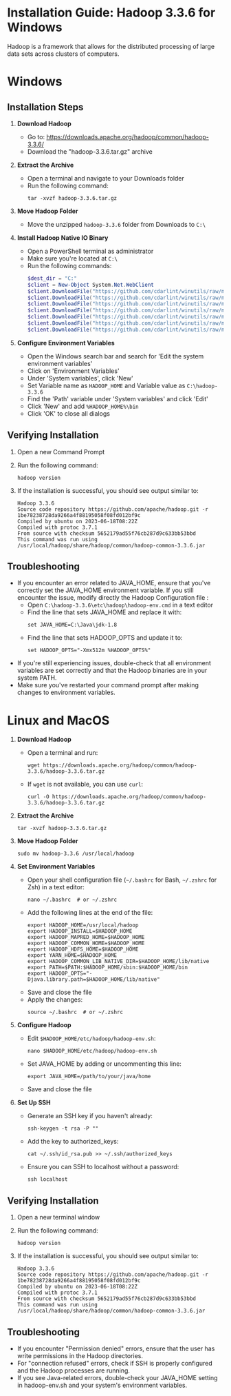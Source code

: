 # Installation Guide: Hadoop 3.3.6 for Windows

Hadoop is a framework that allows for the distributed processing of large data sets across clusters of computers.


# Windows
## Installation Steps

1. **Download Hadoop**
   - Go to: https://downloads.apache.org/hadoop/common/hadoop-3.3.6/
   - Download the "hadoop-3.3.6.tar.gz" archive

2. **Extract the Archive**
   - Open a terminal and navigate to your Downloads folder
   - Run the following command:
     ```
     tar -xvzf hadoop-3.3.6.tar.gz
     ```

3. **Move Hadoop Folder**
   - Move the unzipped `hadoop-3.3.6` folder from Downloads to `C:\`

4. **Install Hadoop Native IO Binary**
   - Open a PowerShell terminal as administrator
   - Make sure you're located at `C:\`
   - Run the following commands:
     ```powershell
     $dest_dir = "C:"
     $client = New-Object System.Net.WebClient
     $client.DownloadFile("https://github.com/cdarlint/winutils/raw/master/hadoop-3.3.6/bin/hadoop.dll",$dest_dir+"\hadoop-3.3.6\bin\"+"hadoop.dll")
     $client.DownloadFile("https://github.com/cdarlint/winutils/raw/master/hadoop-3.3.6/bin/hadoop.exp",$dest_dir+"\hadoop-3.3.6\bin\"+"hadoop.exp")
     $client.DownloadFile("https://github.com/cdarlint/winutils/raw/master/hadoop-3.3.6/bin/hadoop.lib",$dest_dir+"\hadoop-3.3.6\bin\"+"hadoop.lib")
     $client.DownloadFile("https://github.com/cdarlint/winutils/raw/master/hadoop-3.3.6/bin/hadoop.pdb",$dest_dir+"\hadoop-3.3.6\bin\"+"hadoop.pdb")
     $client.DownloadFile("https://github.com/cdarlint/winutils/raw/master/hadoop-3.3.6/bin/libwinutils.lib",$dest_dir+"\hadoop-3.3.6\bin\"+"libwinutils.lib")
     $client.DownloadFile("https://github.com/cdarlint/winutils/raw/master/hadoop-3.3.6/bin/winutils.exe",$dest_dir+"\hadoop-3.3.6\bin\"+"winutils.exe")
     $client.DownloadFile("https://github.com/cdarlint/winutils/raw/master/hadoop-3.3.6/bin/winutils.pdb",$dest_dir+"\hadoop-3.3.6\bin\"+"winutils.pdb")
     ```

5. **Configure Environment Variables**
   - Open the Windows search bar and search for 'Edit the system environment variables'
   - Click on 'Environment Variables'
   - Under 'System variables', click 'New'
   - Set Variable name as `HADOOP_HOME` and Variable value as `C:\hadoop-3.3.6`
   - Find the 'Path' variable under 'System variables' and click 'Edit'
   - Click 'New' and add `%HADOOP_HOME%\bin`
   - Click 'OK' to close all dialogs


## Verifying Installation
1. Open a new Command Prompt
2. Run the following command:
   ```
   hadoop version
   ```

3. If the installation is successful, you should see output similar to:
   ```
   Hadoop 3.3.6
   Source code repository https://github.com/apache/hadoop.git -r 1be78238728da9266a4f88195058f08fd012bf9c
   Compiled by ubuntu on 2023-06-18T08:22Z
   Compiled with protoc 3.7.1
   From source with checksum 5652179ad55f76cb287d9c633bb53bbd
   This command was run using /usr/local/hadoop/share/hadoop/common/hadoop-common-3.3.6.jar
   ```

## Troubleshooting
- If you encounter an error related to JAVA_HOME, ensure that you've correctly set the JAVA_HOME environment variable. If you still encounter the issue, modify directly the Hadoop Configuration file :
   - Open `C:\hadoop-3.3.6\etc\hadoop\hadoop-env.cmd` in a text editor
   - Find the line that sets JAVA_HOME and replace it with:
     ```
     set JAVA_HOME=C:\Java\jdk-1.8
     ```
   - Find the line that sets HADOOP_OPTS and update it to:
     ```
     set HADOOP_OPTS="-Xmx512m %HADOOP_OPTS%"
     ```
- If you're still experiencing issues, double-check that all environment variables are set correctly and that the Hadoop binaries are in your system PATH.
- Make sure you've restarted your command prompt after making changes to environment variables.


# Linux and MacOS

1. **Download Hadoop**
   - Open a terminal and run:
     ```
     wget https://downloads.apache.org/hadoop/common/hadoop-3.3.6/hadoop-3.3.6.tar.gz
     ```
   - If `wget` is not available, you can use `curl`:
     ```
     curl -O https://downloads.apache.org/hadoop/common/hadoop-3.3.6/hadoop-3.3.6.tar.gz
     ```

2. **Extract the Archive**
   ```
   tar -xvzf hadoop-3.3.6.tar.gz
   ```

3. **Move Hadoop Folder**
   ```
   sudo mv hadoop-3.3.6 /usr/local/hadoop
   ```

4. **Set Environment Variables**
   - Open your shell configuration file (`~/.bashrc` for Bash, `~/.zshrc` for Zsh) in a text editor:
     ```
     nano ~/.bashrc  # or ~/.zshrc
     ```
   - Add the following lines at the end of the file:
     ```
     export HADOOP_HOME=/usr/local/hadoop
     export HADOOP_INSTALL=$HADOOP_HOME
     export HADOOP_MAPRED_HOME=$HADOOP_HOME
     export HADOOP_COMMON_HOME=$HADOOP_HOME
     export HADOOP_HDFS_HOME=$HADOOP_HOME
     export YARN_HOME=$HADOOP_HOME
     export HADOOP_COMMON_LIB_NATIVE_DIR=$HADOOP_HOME/lib/native
     export PATH=$PATH:$HADOOP_HOME/sbin:$HADOOP_HOME/bin
     export HADOOP_OPTS="-Djava.library.path=$HADOOP_HOME/lib/native"
     ```
   - Save and close the file
   - Apply the changes:
     ```
     source ~/.bashrc  # or ~/.zshrc
     ```

5. **Configure Hadoop**
   - Edit `$HADOOP_HOME/etc/hadoop/hadoop-env.sh`:
     ```
     nano $HADOOP_HOME/etc/hadoop/hadoop-env.sh
     ```
   - Set JAVA_HOME by adding or uncommenting this line:
     ```
     export JAVA_HOME=/path/to/your/java/home
     ```
   - Save and close the file

6. **Set Up SSH**
   - Generate an SSH key if you haven't already:
     ```
     ssh-keygen -t rsa -P ""
     ```
   - Add the key to authorized_keys:
     ```
     cat ~/.ssh/id_rsa.pub >> ~/.ssh/authorized_keys
     ```
   - Ensure you can SSH to localhost without a password:
     ```
     ssh localhost
     ```

## Verifying Installation
1. Open a new terminal window
2. Run the following command:
   ```
   hadoop version
   ```

3. If the installation is successful, you should see output similar to:
   ```
   Hadoop 3.3.6
   Source code repository https://github.com/apache/hadoop.git -r 1be78238728da9266a4f88195058f08fd012bf9c
   Compiled by ubuntu on 2023-06-18T08:22Z
   Compiled with protoc 3.7.1
   From source with checksum 5652179ad55f76cb287d9c633bb53bbd
   This command was run using /usr/local/hadoop/share/hadoop/common/hadoop-common-3.3.6.jar
   ```

## Troubleshooting
- If you encounter "Permission denied" errors, ensure that the user has write permissions in the Hadoop directories.
- For "connection refused" errors, check if SSH is properly configured and the Hadoop processes are running.
- If you see Java-related errors, double-check your JAVA_HOME setting in hadoop-env.sh and your system's environment variables.
